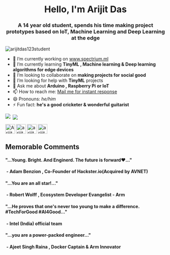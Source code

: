 <h1 align="center">Hello, I'm Arijit Das</h1>
<h3 align="center">A 14 year old student, spends his time making project prototypes based on IoT, Machine Learning and Deep Learning at the edge</h3>
<p align="left"> <img src="https://komarev.com/ghpvc/?username=arijitdas123student" alt="arijitdas123student" /> </p>

- 🔭 I’m currently working on <a href="http://spectrium.ml">www.spectrium.ml<a>
- 🌱 I’m currently learning **TinyML , Machine learning & Deep learning algorithms for edge devices**
- 👯 I’m looking to collaborate on **making projects for social good**
- 🤔 I’m looking for help with **TinyML** projects 
- 💬 Ask me about **Arduino , Raspberry Pi or IoT** 
- 📫 How to reach me: <a href="mailto:arijitdas18022006@gmail.com">Mail me for instant response<a>
- 😄 Pronouns: *he/him*
- ⚡ Fun fact: **he's a good cricketer & wonderful guitarist**
<p><img align="left" src="https://github-readme-stats.vercel.app/api/top-langs/?username=arijitdas123student&layout=compact&hide=html%22%20alt=%22arijitdas123student" /></p>

<p>&nbsp;<img align="center" src="https://github-readme-stats.vercel.app/api?username=arijitdas123student&show_icons=true%22%20alt=%22arijitdas123student" /></p>

<p align="center">

<a href="https://twitter.com/Arijit_Student" target="blank"><img align="center" src="https://cdn.jsdelivr.net/npm/simple-icons@3.0.1/icons/twitter.svg" alt="Arijit_Student" height="30" width="30" /></a>
<a href="https://www.hackster.io/arijit_das_student" target="blank"><img align="center" src="https://res-1.cloudinary.com/crunchbase-production/image/upload/c_lpad,f_auto,q_auto:eco/v1503551685/una2tszjsh3dicb1vdeh.png" alt="arijit_das_student" height="30" width="30" /></a>
<a href="https://www.electromaker.io/profile/arijit-das" target="blank"><img align="center" src="https://www.electromaker.io/images/icons/logo-square.png" alt="arijit-das" height="30" width="30" /></a>
<a href="https://www.youtube.com/channel/UCqJhvi5xE2sRV8zCcy1PhLw" target="blank"><img align="center" src="https://i.pinimg.com/originals/de/1c/91/de1c91788be0d791135736995109272a.png" alt="arijit-das" height="30" width="30" /></a>
</p>
<p><h2>Memorable Comments</h2>
<h4>"...Young. Bright. And Enginerd. The future is forward❤️..."<h4>
                   &nbsp;- Adam Benzion , Co-Founder of Hackster.io(Acquired by AVNET)<br>
<h4>"...You are an all star!..."<h4>
                   &nbsp;- Robert Wolff , Ecosystem Developer Evangelist - Arm <br>
<h4>"...He proves that one's never too young to make a difference. #TechForGood #AI4Good..."<h4>
                   &nbsp;- Intel (India) official team <br>
<h4>"...you are a power-packed engineer..."<h4>
                   &nbsp;- Ajeet Singh Raina , Docker Captain & Arm Innovator <br>
  </p>
